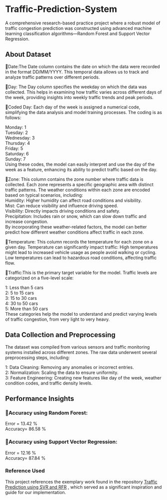 # Traffic-Prediction-System
A comprehensive research-based practice project where a robust model of traffic congestion prediction was constructed using advanced machine learning classification algorithms—Random Forest and Support Vector Regression.

## About Dataset
📌Date:The Date column contains the date on which the data were recorded in the format DD/MM/YYYY. This temporal data allows us to track and analyze traffic patterns over different periods.<br>

📌Day: The Day column specifies the weekday on which the data was collected. This helps in examining how traffic varies across different days of the week, providing insights into weekly traffic trends and peak periods.<br>

📌Coded Day: Each day of the week is assigned a numerical code, simplifying the data analysis and model training processes. The coding is as follows:<br>

Monday: 1<br>
Tuesday: 2<br>
Wednesday: 3<br>
Thursday: 4<br>
Friday: 5<br>
Saturday: 6<br>
Sunday: 7<br>
Using these codes, the model can easily interpret and use the day of the week as a feature, enhancing its ability to predict traffic based on the day.<br>

📌Zone: This column contains the zone number where traffic data is collected. Each zone represents a specific geographic area with distinct traffic patterns. The weather conditions within each zone are encoded based on typical scenarios, including:<br>
Humidity: Higher humidity can affect road conditions and visibility.<br>
Mist: Can reduce visibility and influence driving speed.<br>
Visibility: Directly impacts driving conditions and safety.<br>
Precipitation: Includes rain or snow, which can slow down traffic and increase congestion.<br>
By incorporating these weather-related factors, the model can better predict how different weather conditions affect traffic in each zone.<br>

📌Temperature: This column records the temperature for each zone on a given day. Temperature can significantly impact traffic:
High temperatures might lead to increased vehicle usage as people avoid walking or cycling.
Low temperatures can lead to hazardous road conditions, affecting traffic flow.<br>

📌Traffic:This is the primary target variable for the model. Traffic levels are categorized on a five-level scale:

1: Less than 5 cars<br>
2: 5 to 15 cars<br>
3: 15 to 30 cars<br>
4: 30 to 50 cars<br>
5: More than 50 cars<br>
These categories help the model to understand and predict varying levels of traffic congestion, from very light to very heavy.<br>


## Data Collection and Preprocessing
The dataset was compiled from various sensors and traffic monitoring systems installed across different zones. The raw data underwent several preprocessing steps, including:<br>

1: Data Cleaning: Removing any anomalies or incorrect entries.<br>
2: Normalization: Scaling the data to ensure uniformity.<br>
3: Feature Engineering: Creating new features like day of the week, weather condition codes, and traffic density levels.<br>

## Performance Insights
### 📍Accuracy using Random Forest:<br>
Error = 13.42 %<br>
Accuracy= 86.58 %<br>
### 📍Accuracy using Support Vector Regression:
Error = 12.16 %<br>
Accuracy= 87.84 %<br>

### Reference Used
This project references the exemplary work found in the repository [Traffic Prediction using SVR and RFR](https://github.com/Nupurgopali/Traffic-Prediction-using-SVR-and-RFR) , which served as a significant inspiration and guide for our implementation.
